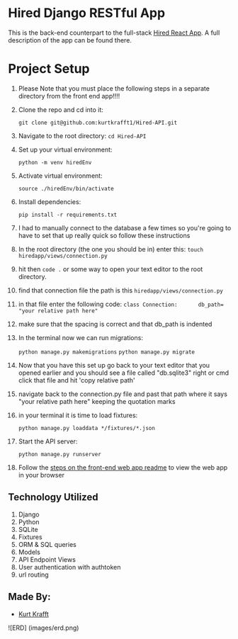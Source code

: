 # Hired Django RESTful App 

This is the back-end counterpart to the full-stack [Hired React App](https://github.com/kurtkrafft1/Hired). A full description of the app can be found there. 

# Project Setup
1. Please Note that you must place the following steps in a separate directory from the front end app!!!!

1. Clone the repo and cd into it:

    `git clone git@github.com:kurtkrafft1/Hired-API.git`

1. Navigate to the root directory: 
    `cd Hired-API`

1. Set up your virtual environment:

    `python -m venv hiredEnv`

1. Activate virtual environment:

    `source ./hiredEnv/bin/activate`

1. Install dependencies:

    `pip install -r requirements.txt`

1. I had to manually connect to the database a few times so you're going to have to set that up really quick so follow these instructions 

1. In the root directory (the one you should be in) enter this: `touch hiredapp/views/connection.py`

1. hit then `code .` or some way to open your text editor to the root directory. 

1. find that connection file the path is this `hiredapp/views/connection.py`

1. in that file enter the following code:
         `class Connection:`
         `      db_path= "your relative path here"`

1. make sure that the spacing is correct and that db_path is indented

1. In the terminal now we can run migrations:

    `python manage.py makemigrations`
    `python manage.py migrate`

1. Now that you have this set up go back to your text editor that you opened earlier and you should see a file called "db.sqlite3" right or cmd click that file and hit 'copy relative path' 

1. navigate back to the connection.py file and past that path where it says "your relative path here" keeping the quotation marks


1. in your terminal it is time to load fixtures:

    `python manage.py loaddata */fixtures/*.json`


1. Start the API server:

    `python manage.py runserver`

1. Follow the [steps on the front-end web app readme](https://github.com/kurtkrafft1/Hired) to view the web app in your browser

## Technology Utilized
1. Django
1. Python
1. SQLite
1. Fixtures
1. ORM & SQL queries
1. Models
1. API Endpoint Views  
1. User authentication with authtoken
1. url routing

## Made By:
- [Kurt Krafft](https://github.com/kurtkrafft1)

![ERD] (images/erd.png)    